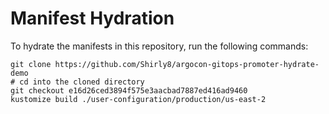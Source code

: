 # Manifest Hydration

To hydrate the manifests in this repository, run the following commands:

```shell
git clone https://github.com/Shirly8/argocon-gitops-promoter-hydrate-demo
# cd into the cloned directory
git checkout e16d26ced3894f575e3aacbad7887ed416ad9460
kustomize build ./user-configuration/production/us-east-2
```
